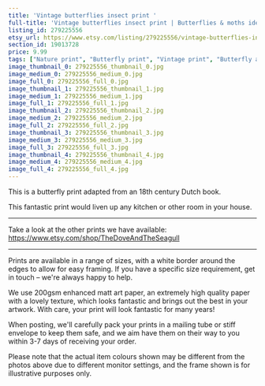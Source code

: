 ```yaml
---
title: 'Vintage butterflies insect print '
full-title: 'Vintage butterflies insect print | Butterflies & moths identification chart | Antique botanical poster'
listing_id: 279225556
etsy_url: https://www.etsy.com/listing/279225556/vintage-butterflies-insect-print?utm_source=site&utm_medium=api&utm_campaign=api
section_id: 19013728
price: 9.99
tags: ["Nature print", "Butterfly print", "Vintage print", "Butterfly art poster", "Butterfly chart", "Insect print", "Natural history", "Botanical wall art", "Butterfly art print", "Lepidopterist", "Kapellen", "Butterfly decor", "Etymology"]
image_thumbnail_0: 279225556_thumbnail_0.jpg
image_medium_0: 279225556_medium_0.jpg
image_full_0: 279225556_full_0.jpg
image_thumbnail_1: 279225556_thumbnail_1.jpg
image_medium_1: 279225556_medium_1.jpg
image_full_1: 279225556_full_1.jpg
image_thumbnail_2: 279225556_thumbnail_2.jpg
image_medium_2: 279225556_medium_2.jpg
image_full_2: 279225556_full_2.jpg
image_thumbnail_3: 279225556_thumbnail_3.jpg
image_medium_3: 279225556_medium_3.jpg
image_full_3: 279225556_full_3.jpg
image_thumbnail_4: 279225556_thumbnail_4.jpg
image_medium_4: 279225556_medium_4.jpg
image_full_4: 279225556_full_4.jpg
---
```

This is a butterfly print adapted from an 18th century Dutch book.

This fantastic print would liven up any kitchen or other room in your house. 

---

Take a look at the other prints we have available:
https://www.etsy.com/shop/TheDoveAndTheSeagull

---

Prints are available in a range of sizes, with a white border around the edges to allow for easy framing. If you have a specific size requirement, get in touch – we&#39;re always happy to help.

We use 200gsm enhanced matt art paper, an extremely high quality paper with a lovely texture, which looks fantastic and brings out the best in your artwork. With care, your print will look fantastic for many years!

When posting, we&#39;ll carefully pack your prints in a mailing tube or stiff envelope to keep them safe, and we aim have them on their way to you within 3-7 days of receiving your order.

Please note that the actual item colours shown may be different from the photos above due to different monitor settings, and the frame shown is for illustrative purposes only.
